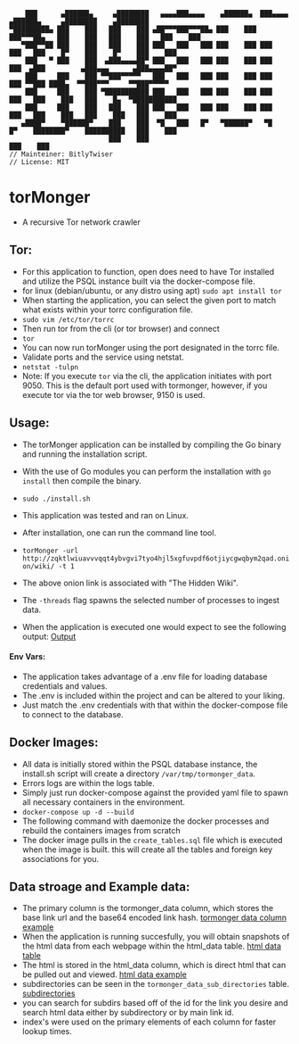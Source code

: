 ```
    ███      ▄██████▄     ▄████████   ▄▄▄▄███▄▄▄▄    ▄██████▄  ███▄▄▄▄      ▄██████▄     ▄████████    ▄████████ 
▀█████████▄ ███    ███   ███    ███ ▄██▀▀▀███▀▀▀██▄ ███    ███ ███▀▀▀██▄   ███    ███   ███    ███   ███    ███ 
   ▀███▀▀██ ███    ███   ███    ███ ███   ███   ███ ███    ███ ███   ███   ███    █▀    ███    █▀    ███    ███ 
    ███   ▀ ███    ███  ▄███▄▄▄▄██▀ ███   ███   ███ ███    ███ ███   ███  ▄███         ▄███▄▄▄      ▄███▄▄▄▄██▀ 
    ███     ███    ███ ▀▀███▀▀▀▀▀   ███   ███   ███ ███    ███ ███   ███ ▀▀███ ████▄  ▀▀███▀▀▀     ▀▀███▀▀▀▀▀   
    ███     ███    ███ ▀███████████ ███   ███   ███ ███    ███ ███   ███   ███    ███   ███    █▄  ▀███████████ 
    ███     ███    ███   ███    ███ ███   ███   ███ ███    ███ ███   ███   ███    ███   ███    ███   ███    ███ 
   ▄████▀    ▀██████▀    ███    ███  ▀█   ███   █▀   ▀██████▀   ▀█   █▀    ████████▀    ██████████   ███    ███ 
                         ███    ███                                                                  ███    ███ 
// Mainteiner: BitlyTwiser
// License: MIT
```

# torMonger
- A recursive Tor network crawler

## Tor:
- For this application to function, open does need to have Tor installed and utilize the PSQL instance built via the docker-compose file. 
- for linux (debian/ubuntu, or any distro using apt) ```sudo apt install tor```
- When starting the application, you can select the given port to match what exists within your torrc configuration file.
- ```sudo vim /etc/tor/torrc```
- Then run tor from the cli (or tor browser) and connect
- ```tor```
- You can now run torMonger using the port designated in the torrc file.
- Validate ports and the service using netstat.
- ```netstat -tulpn```
- Note: If you execute ```tor``` via the cli, the application initiates with port 9050. This is the default port used with tormonger, however, if you execute tor via the tor web browser, 9150 is used.

## Usage:
- The torMonger application can be installed by compiling the Go binary and running the installation script.
- With the use of Go modules you can perform the installation with ```go install``` then compile the binary.
- ```sudo ./install.sh```
- This application was tested and ran on Linux. 
- After installation, one can run the command line tool.
- ```torMonger -url http://zqktlwiuavvvqqt4ybvgvi7tyo4hjl5xgfuvpdf6otjiycgwqbym2qad.onion/wiki/ -t 1```
- The above onion link is associated with "The Hidden Wiki".
- The ```-threads``` flag spawns the selected number of processes to ingest data.

- When the application is executed one would expect to see the following output:
[Output](./images/running_example.png)

#### Env Vars:
- The application takes advantage of a .env file for loading database credentials and values.
- The .env is included within the project and can be altered to your liking. 
- Just match the .env credentials with that within the docker-compose file to connect to the database.

## Docker Images:
- All data is initially stored within the PSQL database instance, the install.sh script will create a directory ```/var/tmp/tormonger_data```.
- Errors logs are within the logs table.
- Simply just run docker-compose against the provided yaml file to spawn all necessary containers in the environment.
- ```docker-compose up -d --build```
- The following command with daemonize the docker processes and rebuild the containers images from scratch
- The docker image pulls in the ```create_tables.sql``` file which is executed when the image is built. this will create all the tables and foreign key associations for you.

## Data stroage and Example data:
- The primary column is the tormonger_data column, which stores the base link url and the base64 encoded link hash.
[tormonger data column example](./images/tormonger_data_column.png)
- When the application is running succesfully, you will obtain snapshots of the html data from each webpage within the html_data table.
[html data table](./images/html_table_example.png)
- The html is stored in the html_data column, which is direct html that can be pulled out and viewed.
[html data example](./images/html_example.png)
- subdirectories can be seen in the ```tormonger_data_sub_directories``` table.
[subdirectories](./images/sub_dirs.png)
- you can search for subdirs based off of the id for the link you desire and search html data either by subdirectory or by main link id.
- index's were used on the primary elements of each column for faster lookup times.



